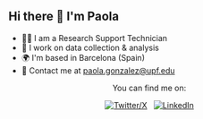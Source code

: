 ## Hi there 👋 I'm Paola

- 👨‍💻 I am a Research Support Technician
- 🔎 I work on data collection & analysis 
- 🌍 I'm based in Barcelona (Spain)
- 💬 Contact me at paola.gonzalez@upf.edu

<div id="batches" align="center">

  You can find me on:

  [![Twitter/X](https://img.shields.io/badge/X-000000?style=for-the-badge&logo=x&logoColor=white)](http://twitter.com/paolagtriana) &nbsp;
  [![LinkedIn](https://img.shields.io/badge/LinkedIn-0077B5?style=for-the-badge&logo=linkedin&logoColor=white)](https://www.linkedin.com/in/paolagtriana)

</div>
